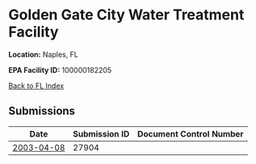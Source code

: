 # Golden Gate City Water Treatment Facility

**Location:** Naples, FL

**EPA Facility ID:** 100000182205

[Back to FL Index](../../index.md)

## Submissions

| Date | Submission ID | Document Control Number |
|------|--------------|-------------------------|
| [2003-04-08](submissions/27904.md) | 27904 |  |
